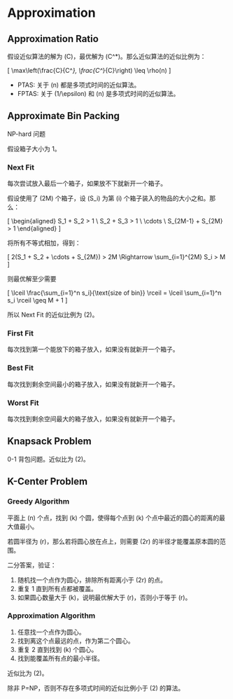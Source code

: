 # Approximation

## Approximation Ratio

假设近似算法的解为 \(C\)，最优解为 \(C^*\)。那么近似算法的近似比例为：

\[
\max\left(\frac{C}{C^*}, \frac{C^*}{C}\right) \leq \rho(n)
\]

- PTAS: 关于 \(n\) 都是多项式时间的近似算法。
- FPTAS: 关于 \(1/\epsilon\) 和 \(n\) 是多项式时间的近似算法。

## Approximate Bin Packing

NP-hard 问题

假设箱子大小为 1。

### Next Fit

每次尝试放入最后一个箱子，如果放不下就新开一个箱子。

假设使用了 \(2M\) 个箱子，设 \(S_i\) 为第 \(i\) 个箱子装入的物品的大小之和。那么：

\[
\begin{aligned}
S_1 + S_2 > 1 \\
S_2 + S_3 > 1 \\
\cdots \\
S_{2M-1} + S_{2M} > 1
\end{aligned}
\]

将所有不等式相加，得到：

\[
2(S_1 + S_2 + \cdots + S_{2M}) > 2M \Rightarrow \sum_{i=1}^{2M} S_i > M
\]

则最优解至少需要

\[
\lceil \frac{\sum_{i=1}^n s_i}{\text{size of bin}} \rceil = \lceil \sum_{i=1}^n s_i \rceil \geq M + 1
\]

所以 Next Fit 的近似比例为 \(2\)。

### First Fit

每次找到第一个能放下的箱子放入，如果没有就新开一个箱子。

### Best Fit

每次找到剩余空间最小的箱子放入，如果没有就新开一个箱子。

### Worst Fit

每次找到剩余空间最大的箱子放入，如果没有就新开一个箱子。

## Knapsack Problem 

0-1 背包问题。近似比为 \(2\)。

## K-Center Problem

### Greedy Algorithm

平面上 \(n\) 个点，找到 \(k\) 个圆，使得每个点到 \(k\) 个点中最近的圆心的距离的最大值最小。

若圆半径为 \(r\)，那么若将圆心放在点上，则需要 \(2r\) 的半径才能覆盖原本圆的范围。

二分答案，验证：

1. 随机找一个点作为圆心，排除所有距离小于 \(2r\) 的点。
2. 重复 1 直到所有点都被覆盖。
3. 如果圆心数量大于 \(k\)，说明最优解大于 \(r\)，否则小于等于 \(r\)。

### Approximation Algorithm 

1. 任意找一个点作为圆心。
2. 找到离这个点最远的点，作为第二个圆心。
3. 重复 2 直到找到 \(k\) 个圆心。
4. 找到能覆盖所有点的最小半径。

近似比为 \(2\)。

除非 P=NP，否则不存在多项式时间的近似比例小于 \(2\) 的算法。